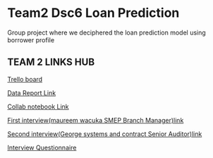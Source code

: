 # Team2 Dsc6 Loan Prediction
Group project where we deciphered the loan prediction model using borrower profile
## TEAM 2 LINKS HUB

<a href='https://trello.com/b/doZfBZIB/team2-tracking-template'>Trello board</a>

<a href='https://docs.google.com/document/d/1cdXo_8915Q9j0kt1lbFR93BNlnSFpBaVEV6AAKQYxjE/edit?ts=601a48fd'>Data Report Link</a>

<a href='https://colab.research.google.com/drive/1m1QrwFks1kDnJafWOO-hTZNaYVlFB9Xp#scrollTo=qGZNt0uDslW8'>Collab notebook  Link</a>

<a href='https://drive.google.com/file/d/1rTDF0z18xOx9H5IS_zUuOPnf9GX-hLdc/view?usp=sharing'>First interview(maureem wacuka SMEP Branch Manager)link</a>

<a href='https://drive.google.com/file/d/1-MsyzZiql-uZIAbKt-5uw0wPkOeZCZ0Z/view?usp=sharing'>Second interview(George systems and contract Senior Auditor)link</a>


<a href='https://docs.google.com/document/d/1Qnvcx6HDZ_kBRmFWkxszyabUvYT4FasFhXhYp7bQI7s/edit?usp=sharing'>Interview Questionnaire</a>
